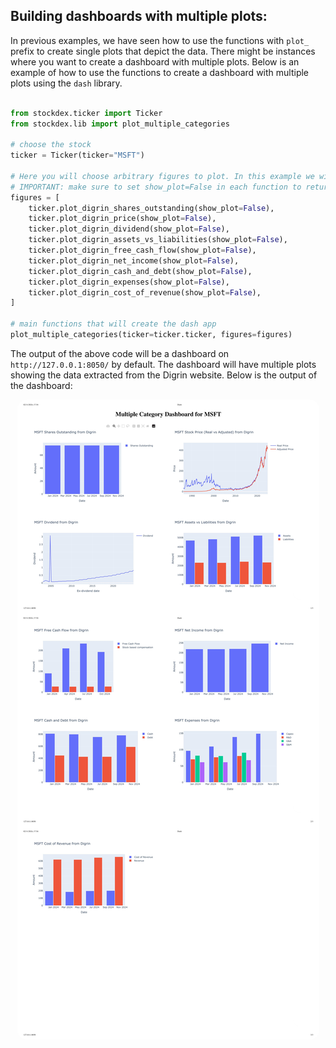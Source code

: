 ## Building dashboards with multiple plots:

In previous examples, we have seen how to use the functions with `plot_` prefix to create single plots that depict the data. There might be instances where you want to create a dashboard with multiple plots. Below is an example of how to use the functions to create a dashboard with multiple plots using the `dash` library.

```python

from stockdex.ticker import Ticker
from stockdex.lib import plot_multiple_categories

# choose the stock
ticker = Ticker(ticker="MSFT")

# Here you will choose arbitrary figures to plot. In this example we will plot data extracted from digrin website
# IMPORTANT: make sure to set show_plot=False in each function to return the plotly figure object instead of showing the plot. Not setting this parameter will show the plots in separate tabs.
figures = [
    ticker.plot_digrin_shares_outstanding(show_plot=False),
    ticker.plot_digrin_price(show_plot=False),
    ticker.plot_digrin_dividend(show_plot=False),
    ticker.plot_digrin_assets_vs_liabilities(show_plot=False),
    ticker.plot_digrin_free_cash_flow(show_plot=False),
    ticker.plot_digrin_net_income(show_plot=False),
    ticker.plot_digrin_cash_and_debt(show_plot=False),
    ticker.plot_digrin_expenses(show_plot=False),
    ticker.plot_digrin_cost_of_revenue(show_plot=False),
]

# main functions that will create the dash app
plot_multiple_categories(ticker=ticker.ticker, figures=figures)

```

The output of the above code will be a dashboard on `http://127.0.0.1:8050/` by default. The dashboard will have multiple plots showing the data extracted from the Digrin website. Below is the output of the dashboard:

<p align="center">
  <img src="docs/images/combined_image_vertical.png" alt="Stockdex Logo" width="auto" height="auto" style="width: auto; height: auto; border-radius: 15px;">
</p>
